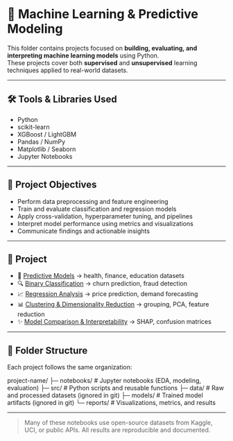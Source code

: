 # 🤖 Machine Learning & Predictive Modeling

This folder contains projects focused on **building, evaluating, and interpreting machine learning models** using Python.  
These projects cover both **supervised** and **unsupervised** learning techniques applied to real-world datasets.

---

## 🛠 Tools & Libraries Used
- Python  
- scikit-learn  
- XGBoost / LightGBM  
- Pandas / NumPy  
- Matplotlib / Seaborn  
- Jupyter Notebooks  

---

## 🎯 Project Objectives
- Perform data preprocessing and feature engineering  
- Train and evaluate classification and regression models  
- Apply cross-validation, hyperparameter tuning, and pipelines  
- Interpret model performance using metrics and visualizations  
- Communicate findings and actionable insights  

---
## 📂 Project 
- 🧠 [Predictive Models](predictive-models/) → health, finance, education datasets
- 🔍 [Binary Classification](binary-classification/) → churn prediction, fraud detection
- 📈 [Regression Analysis](regression-analysis/) → price prediction, demand forecasting
- 📊 [Clustering & Dimensionality Reduction](clustering-dim-reduction/) → grouping, PCA, feature reduction
- ✨ [Model Comparison & Interpretability](model-comparison-interpretability/) → SHAP, confusion matrices

---

## 📁 Folder Structure
Each project follows the same organization:

project-name/
├─ notebooks/ # Jupyter notebooks (EDA, modeling, evaluation)
├─ src/ # Python scripts and reusable functions
├─ data/ # Raw and processed datasets (ignored in git)
├─ models/ # Trained model artifacts (ignored in git)
└─ reports/ # Visualizations, metrics, and results

---
> Many of these notebooks use open-source datasets from Kaggle, UCI, or public APIs. All results are reproducible and documented.
